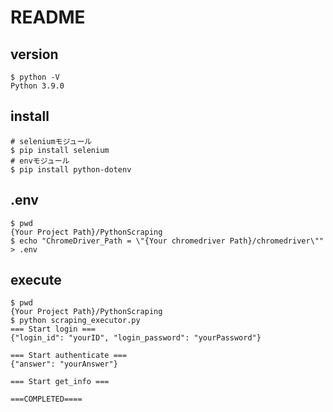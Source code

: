 # README
## version
```
$ python -V
Python 3.9.0
```

## install
```
# seleniumモジュール
$ pip install selenium
# envモジュール
$ pip install python-dotenv
```

## .env
```
$ pwd
{Your Project Path}/PythonScraping
$ echo "ChromeDriver_Path = \"{Your chromedriver Path}/chromedriver\"" > .env
```

## execute
```
$ pwd
{Your Project Path}/PythonScraping
$ python scraping_executor.py
=== Start login ===
{"login_id": "yourID", "login_password": "yourPassword"}

=== Start authenticate ===
{"answer": "yourAnswer"}

=== Start get_info ===

===COMPLETED====
```